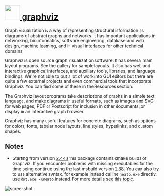 # [<img src="https://cdn.jsdelivr.net/gh/chocolatey/chocolatey-coreteampackages@00f392142cdbdbda147d3cc3ccb1cb593afb996d/icons/graphviz.png" width="48" height="48"/> graphviz](https://chocolatey.org/packages/graphviz)

Graph visualization is a way of representing structural information as diagrams of abstract graphs and networks. It has important applications in networking, bioinformatics, software engineering, database and web design, machine learning, and in visual interfaces for other technical domains.

Graphviz is open source graph visualization software. It has several main layout programs. See the gallery for sample layouts. It also has web and interactive graphical interfaces, and auxiliary tools, libraries, and language bindings. We're not able to put a lot of work into GUI editors but there are quite a few external projects and even commercial tools that incorporate Graphviz. You can find some of these in the Resources section.

The Graphviz layout programs take descriptions of graphs in a simple text language, and make diagrams in useful formats, such as images and SVG for web pages; PDF or Postscript for inclusion in other documents; or display in an interactive graph browser.

Graphviz has many useful features for concrete diagrams, such as options for colors, fonts, tabular node layouts, line styles, hyperlinks, and custom shapes.

## Notes

- Starting from version [2.44.1](https://chocolatey.org/packages/Graphviz/2.44.1.20201124) this package contains cmake builds of Graphviz. If you encounter problems with missing executables for the time being continue using the last msbuild version [2.38](https://chocolatey.org/packages/Graphviz/2.38.0.20190211). You can also try to use alternative syntax, for example instead calling `neato.exe` directly, use `dot.exe -Kneato` instead. For more details see [this topic](https://github.com/chocolatey-community/chocolatey-coreteampackages/pull/1535#issuecomment-704700216).

![screenshot](https://cdn.rawgit.com/chocolatey/chocolatey-coreteampackages/master/automatic/graphviz/screenshot.svg)
